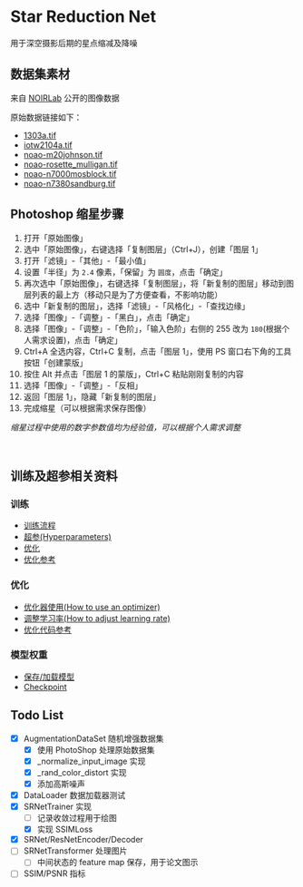 # Star Reduction Net

用于深空摄影后期的星点缩减及降噪


## 数据集素材

来自 [NOIRLab](https://noirlab.edu/public/) 公开的图像数据

原始数据链接如下：

- [1303a.tif](https://noirlab.edu/public/images/noao1303a/)
- [iotw2104a.tif](https://noirlab.edu/public/images/iotw2104a/)
- [noao-m20johnson.tif](https://noirlab.edu/public/images/noao-m20johnson/)
- [noao-rosette_mulligan.tif](https://noirlab.edu/public/images/noao-rosette_mulligan/)
- [noao-n7000mosblock.tif](https://noirlab.edu/public/images/noao-n7000mosblock/)
- [noao-n7380sandburg.tif](https://noirlab.edu/public/images/noao-n7380sandburg/)

## Photoshop 缩星步骤

1. 打开「原始图像」
2. 选中「原始图像」，右键选择「复制图层」（Ctrl+J），创建「图层 1」
3. 打开「滤镜」-「其他」-「最小值」
3. 设置「半径」为 `2.4` 像素，「保留」为 `圆度`，点击「确定」
4. 再次选中「原始图像」，右键选择「复制图层」，将「新复制的图层」移动到图层列表的最上方（移动只是为了方便查看，不影响功能）
5. 选中「新复制的图层」，选择「滤镜」-「风格化」-「查找边缘」
6. 选择「图像」-「调整」-「黑白」，点击「确定」
7. 选择「图像」-「调整」-「色阶」，「输入色阶」右侧的 255 改为 `180`(根据个人需求设置)，点击「确定」
8. Ctrl+A 全选内容，Ctrl+C 复制，点击「图层 1」，使用 PS 窗口右下角的工具按钮「创建蒙版」
9. 按住 Alt 并点击「图层 1 的蒙版」，Ctrl+C 粘贴刚刚复制的内容
10. 选择「图像」-「调整」-「反相」
11. 返回「图层 1」，隐藏「新复制的图层」
12. 完成缩星（可以根据需求保存图像）

*缩星过程中使用的数字参数值均为经验值，可以根据个人需求调整*

<br/>

## 训练及超参相关资料

### 训练
- [训练流程](https://pytorch.org/tutorials/beginner/introyt/trainingyt.html#training-with-pytorch)
- [超参(Hyperparameters)](https://pytorch.org/tutorials/beginner/basics/optimization_tutorial.html#hyperparameters)
- [优化](https://pytorch.org/tutorials/beginner/basics/optimization_tutorial.html#optimization-loop)
- [优化参考](https://pytorch.org/tutorials/beginner/basics/optimization_tutorial.html#full-implementation)

### 优化
- [优化器使用(How to use an optimizer)](https://pytorch.org/docs/stable/optim.html#how-to-use-an-optimizer)
- [调整学习率(How to adjust learning rate)](https://pytorch.org/docs/stable/optim.html#how-to-adjust-learning-rate)
- [优化代码参考](https://pytorch.org/tutorials/beginner/basics/optimization_tutorial.html#full-implementation)

### 模型权重
- [保存/加载模型](https://pytorch.org/tutorials/beginner/saving_loading_models.html#saving-and-loading-models)
- [Checkpoint](https://pytorch.org/tutorials/recipes/recipes/saving_and_loading_a_general_checkpoint.html#saving-and-loading-a-general-checkpoint-in-pytorch)


## Todo List

- [x] AugmentationDataSet 随机增强数据集
  - [x] 使用 PhotoShop 处理原始数据集
  - [x] _normalize_input_image 实现
  - [x] _rand_color_distort 实现
  - [x] 添加高斯噪声
- [x] DataLoader 数据加载器测试
- [x] SRNetTrainer 实现
  - [ ] 记录收敛过程用于绘图
  - [x] 实现 SSIMLoss
- [x] SRNet/ResNetEncoder/Decoder
- [ ] SRNetTransformer 处理图片
  - [ ] 中间状态的 feature map 保存，用于论文图示
- [ ] SSIM/PSNR 指标
